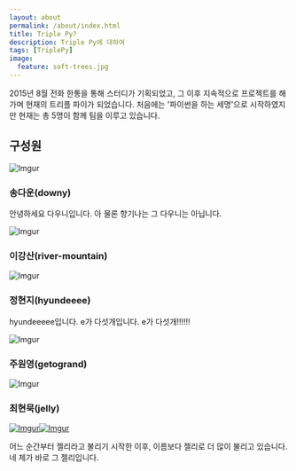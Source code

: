 ```yaml
---
layout: about
permalink: /about/index.html
title: Triple Py?
description: Triple Py에 대하여
tags: [TriplePy]
image:
  feature: soft-trees.jpg
---
```


2015년 8월 전화 한통을 통해 스터디가 기획되었고, 그 이후 지속적으로 프로젝트를 해가며 현재의 트리플 파이가 되었습니다.
처음에는 '파이썬을 하는 세명'으로 시작하였지만 현재는 총 5명이 함께 팀을 이루고 있습니다.


## 구성원
![Imgur](http://i.imgur.com/c074jtn.jpg)

### 송다운(downy)
안녕하세요 다우니입니다. 아 물론 향기나는 그 다우니는 아닙니다.


![Imgur](http://i.imgur.com/bek5FVy.jpg)

### 이강산(river-mountain)


![Imgur](http://i.imgur.com/Ntybtkf.jpg)

### 정현지(hyundeeee)
hyundeeeee입니다. e가 다섯개입니다. e가 다섯개!!!!!!


![Imgur](http://i.imgur.com/lWBxaFv.png)

### 주원영(getogrand)

![Imgur](http://i.imgur.com/FtypJBb.jpg)


### 최현묵(jelly) 
[![Imgur](http://i.imgur.com/X95C5iM.png)](https://www.facebook.com/hyunmook.k.choi)[![Imgur](http://i.imgur.com/I8bSDi8.png)](http://jellyms.kr)

어느 순간부터 젤리라고 불리기 시작한 이후, 이름보다 젤리로 더 많이 불리고 있습니다. 네 제가 바로 그 젤리입니다.
